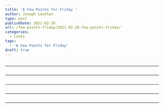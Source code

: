 ```yaml
---
title: 'A Few Points for Friday '
author: Joseph Louthan
type: post
publishDate: 2021-02-26
url: /few-points-friday/2021-02-26-few-points-friday/
categories:
  - Links
tags:
  - 'A Few Points for Friday'
draft: true
---
```


##


------

##


------

##


------

##


------

##


------

